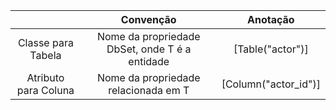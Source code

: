 |                      |                     Convenção                     |       Anotação       |
|:--------------------:|:-------------------------------------------------:|:--------------------:|
|  Classe para Tabela  | Nome da propriedade DbSet<T>, onde T é a entidade |   [Table("actor")]   |
| Atributo para Coluna |        Nome da propriedade relacionada em T       | [Column("actor_id")] |